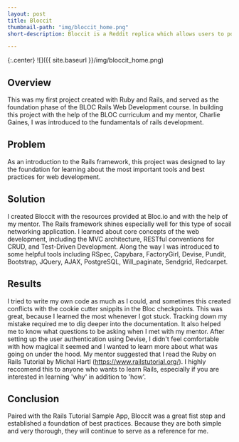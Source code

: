 ```yaml
---
layout: post
title: Bloccit
thumbnail-path: "img/bloccit_home.png"
short-description: Bloccit is a Reddit replica which allows users to post, comment and vote on links and content.

---
```


{:.center}
![]({{ site.baseurl }}/img/bloccit_home.png)

## Overview

This was my first project created with Ruby and Rails, and served as the foundation phase of the BLOC Rails Web Development course.  In building this project with the help of the BLOC curriculum and my mentor, Charlie Gaines, I was introduced to the fundamentals of rails development.

## Problem

As an introduction to the Rails framework, this project was designed to lay the foundation for learning about the most important tools and best practices for web development.

## Solution

I created Bloccit with the resources provided at Bloc.io and with the help of my mentor.  The Rails framework shines especially well for this type of socail networking application.  I learned about core concepts of the web development, including the MVC architecture, RESTful conventions for CRUD, and Test-Driven Development.  Along the way I was introduced to some helpful tools including RSpec, Capybara, FactoryGirl, Devise, Pundit, Bootstrap, JQuery, AJAX, PostgreSQL, Will_paginate, Sendgrid, Redcarpet.

## Results

I tried to write my own code as much as I could, and sometimes this created conflicts with the cookie cutter snippits in the Bloc checkpoints.  This was great, because I learned the most whenever I got stuck.  Tracking down my mistake required me to dig deeper into the documentation.  It also helped me to know what questions to be asking when I met with my mentor.  After setting up the user authentication using Devise, I didn't feel comfortable with how magical it seemed and I wanted to learn more about what was going on under the hood.  My mentor suggested that I read the Ruby on Rails Tutorial by Michal Hartl (https://www.railstutorial.org/).  I highly reccomend this to anyone who wants to learn Rails, especially if you are interested in learning 'why' in addition to 'how'.


## Conclusion

Paired with the Rails Tutorial Sample App, Bloccit was a great fist step and established a foundation of best practices.  Because they are both simple and very thorough, they will continue to serve as a reference for me.
